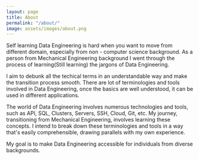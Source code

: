 ```yaml
---
layout: page
title: About
permalink: "/about/"
image: assets/images/about.png
---
```


Self learning Data Engineering is hard when you want to move from different domain, especially from non - computer science background. As a person from Mechanical Engineering background I went through the process of learning(Still learning) the jargons of Data Engineering. 


I aim to debunk all the techical terms in an understandable way and make the transition process smooth. There are lot of terminologies and tools involved in Data Engineering, once the basics are well understood, it can be used in different applications.


The world of Data Engineering involves numerous technologies and tools, such as API, SQL, Clusters, Servers, SSH, Cloud, Git, etc. My journey, transitioning from Mechanical Engineering, involves learning these concepts. I intend to break down these terminologies and tools in a way that's easily comprehensible, drawing parallels with my own experience.


My goal is to make Data Engineering accessible for individuals from diverse backgrounds.





